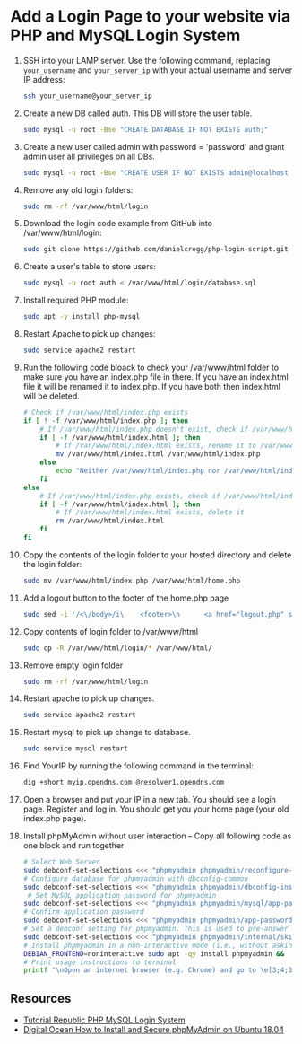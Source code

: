 # Add a Login Page to your website via PHP and MySQL Login System 

1. SSH into your LAMP server. Use the following command, replacing `your_username` and `your_server_ip` with your actual username and server IP address:

    ```bash
    ssh your_username@your_server_ip
    ```

2. Create a new DB called auth. This DB will store the user table. 

   ```bash
   sudo mysql -u root -Bse "CREATE DATABASE IF NOT EXISTS auth;"
   ```

3. Create a new user called admin with password = 'password' and grant admin user all privileges on all DBs.

   ```bash
   sudo mysql -u root -Bse "CREATE USER IF NOT EXISTS admin@localhost IDENTIFIED BY 'password';GRANT ALL PRIVILEGES ON *.* TO admin@localhost;FLUSH PRIVILEGES;"
   ```

4. Remove any old login folders:

    ```bash
    sudo rm -rf /var/www/html/login 
    ```

5. Download the login code example from GitHub into /var/www/html/login:

    ```bash
    sudo git clone https://github.com/danielcregg/php-login-script.git /var/www/html/login
    ```

6. Create a user's table to store users: 

   ```bash
   sudo mysql -u root auth < /var/www/html/login/database.sql
   ```

7. Install required PHP module:  

   ```bash
   sudo apt -y install php-mysql
   ```

8. Restart Apache to pick up changes: 

   ```bash
   sudo service apache2 restart
   ```

9. Run the following code bloack to check your /var/www/html folder to make sure you have an index.php file in there. If you have an index.html file it will be renamed it to index.php. If you have both then index.html will be deleted.

    ```bash
    # Check if /var/www/html/index.php exists
    if [ ! -f /var/www/html/index.php ]; then
        # If /var/www/html/index.php doesn't exist, check if /var/www/html/index.html exists
        if [ -f /var/www/html/index.html ]; then
            # If /var/www/html/index.html exists, rename it to /var/www/html/index.php
            mv /var/www/html/index.html /var/www/html/index.php
        else
            echo "Neither /var/www/html/index.php nor /var/www/html/index.html was found."
        fi
    else
        # If /var/www/html/index.php exists, check if /var/www/html/index.html exists
        if [ -f /var/www/html/index.html ]; then
            # If /var/www/html/index.html exists, delete it
            rm /var/www/html/index.html
        fi
    fi
    ```

10. Copy the contents of the login folder to your hosted directory and delete the login folder:  

    ```bash
    sudo mv /var/www/html/index.php /var/www/html/home.php
    ```

11. Add a logout button to the footer of the home.php page 

    ```bash
    sudo sed -i '/<\/body>/i\    <footer>\n      <a href="logout.php" style="font-size: 18px; color: red; text-decoration: none;">Logout</a>\n    </footer>' /var/www/html/home.php
    ```

12. Copy contents of login folder to /var/www/html 

    ```bash
    sudo cp -R /var/www/html/login/* /var/www/html/
    ```

13. Remove empty login folder 

    ```bash
    sudo rm -rf /var/www/html/login
    ```

14. Restart apache to pick up changes. 

    ```bash
    sudo service apache2 restart
    ```

15. Restart mysql to pick up change to database. 

    ```bash
    sudo service mysql restart
    ```

16. Find YourIP by running the following command in the terminal: 

    ```bash
    dig +short myip.opendns.com @resolver1.opendns.com
    ```

17. Open a browser and put your IP in a new tab. You should see a login page. Register and log in. You should get you your home page (your old index.php page).   

18. Install phpMyAdmin without user interaction – Copy all following code as one block and run together 

    ```bash
    # Select Web Server
    sudo debconf-set-selections <<< "phpmyadmin phpmyadmin/reconfigure-webserver multiselect apache2" &&  
    # Configure database for phpmyadmin with dbconfig-common
    sudo debconf-set-selections <<< "phpmyadmin phpmyadmin/dbconfig-install boolean true" &&
     # Set MySQL application password for phpmyadmin
    sudo debconf-set-selections <<< "phpmyadmin phpmyadmin/mysql/app-pass password 'password'" &&
    # Confirm application password
    sudo debconf-set-selections <<< "phpmyadmin phpmyadmin/app-password-confirm password 'password'" &&
    # Set a debconf setting for phpmyadmin. This is used to pre-answer a configuration question for the phpmyadmin package.
    sudo debconf-set-selections <<< "phpmyadmin phpmyadmin/internal/skip-preseed boolean true" && 
    # Install phpmyadmin in a non-interactive mode (i.e., without asking any questions during installation).
    DEBIAN_FRONTEND=noninteractive sudo apt -qy install phpmyadmin &&
    # Print usage instructions to terminal
    printf "\nOpen an internet browser (e.g. Chrome) and go to \e[3;4;33mhttp://$(dig +short myip.opendns.com @resolver1.opendns.com)/phpmyadmin\e[0m - You should see the phpMyAdmin login page. admin/password\n"
    ```

## Resources 

- [Tutorial Republic PHP MySQL Login System](https://www.tutorialrepublic.com/php-tutorial/php-mysql-login-system.php)
- [Digital Ocean How to Install and Secure phpMyAdmin on Ubuntu 18.04](https://www.digitalocean.com/community/tutorials/how-to-install-and-secure-phpmyadmin-on-ubuntu-18-04)
